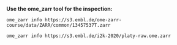 **Use the ome_zarr tool for the inspection:**

```
ome_zarr info https://s3.embl.de/ome-zarr-course/data/ZARR/common/13457537T.zarr
```

```
ome_zarr info https://s3.embl.de/i2k-2020/platy-raw.ome.zarr
```
